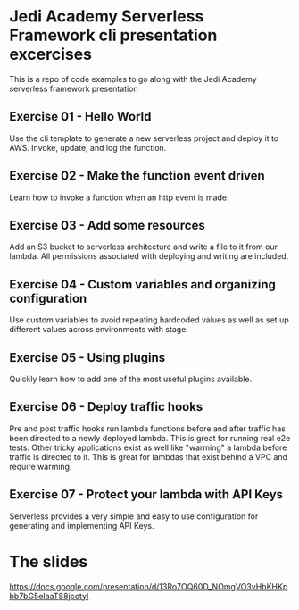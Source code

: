 # Jedi Academy Serverless Framework cli presentation excercises
This is a repo of code examples to go along with the Jedi Academy serverless framework presentation

## Exercise 01 - Hello World
Use the cli template to generate a new serverless project and deploy it to AWS. Invoke, update, and log the function. 

## Exercise 02 - Make the function event driven
Learn how to invoke a function when an http event is made. 

## Exercise 03 - Add some resources
Add an S3 bucket to serverless architecture and write a file to it from our lambda. All permissions associated with deploying and writing are included.

## Exercise 04 - Custom variables and organizing configuration
Use custom variables to avoid repeating hardcoded values as well as set up different values across environments with stage. 

## Exercise 05 - Using plugins
Quickly learn how to add one of the most useful plugins available.

## Exercise 06 - Deploy traffic hooks
Pre and post traffic hooks run lambda functions before and after traffic has been directed to a newly deployed lambda. This is great for running real e2e tests. Other tricky applications exist as well like "warming" a lambda before traffic is directed to it. This is great for lambdas that exist behind a VPC and require warming. 

## Exercise 07 - Protect your lambda with API Keys
Serverless provides a very simple and easy to use configuration for generating and implementing API Keys. 


# The slides
<https://docs.google.com/presentation/d/13Ro7OQ60D_NOmgVO3vHbKHKpbb7bG5eIaaTS8jcotyI>
